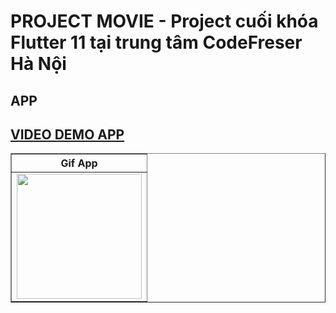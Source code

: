 # PROJECT MOVIE - Project cuối khóa Flutter 11 tại trung tâm CodeFreser Hà Nội

## APP

## [VIDEO DEMO APP](./screenshot/tuaannn.gif)


<table border>
    <tr>
        <th style="text-align:center">Gif App </th>
    </tr>
    <tr>
        <td><img src="./screenshot/tuaannn.gif" alt="" width="200"></td>
    </tr>
</table>


